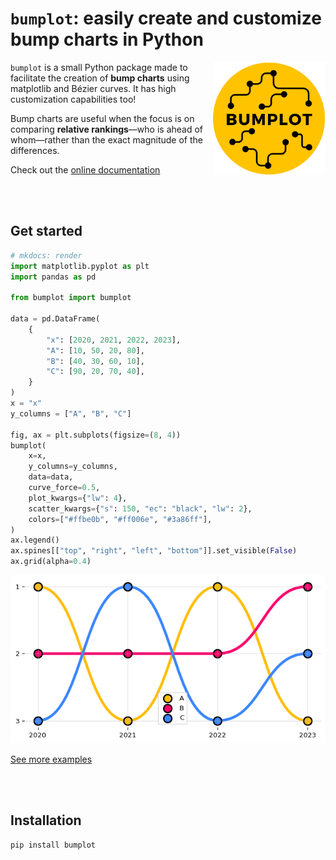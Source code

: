 <!-- Automatically generated, uses README.qmd to modify README.md -->

# `bumplot`: easily create and customize bump charts in Python

<img src="https://github.com/JosephBARBIERDARNAL/static/blob/main/python-libs/bumplot/image.png?raw=true" alt="bumplot logo" align="right" width="180px"/>

`bumplot` is a small Python package made to facilitate the creation of
**bump charts** using matplotlib and Bézier curves. It has high
customization capabilities too!

Bump charts are useful when the focus is on comparing **relative
rankings**—who is ahead of whom—rather than the exact magnitude of the
differences.

Check out the [online
documentation](https://y-sunflower.github.io/bumplot/)

<br> <br>

## Get started

```python
# mkdocs: render
import matplotlib.pyplot as plt
import pandas as pd

from bumplot import bumplot

data = pd.DataFrame(
    {
        "x": [2020, 2021, 2022, 2023],
        "A": [10, 50, 20, 80],
        "B": [40, 30, 60, 10],
        "C": [90, 20, 70, 40],
    }
)
x = "x"
y_columns = ["A", "B", "C"]

fig, ax = plt.subplots(figsize=(8, 4))
bumplot(
    x=x,
    y_columns=y_columns,
    data=data,
    curve_force=0.5,
    plot_kwargs={"lw": 4},
    scatter_kwargs={"s": 150, "ec": "black", "lw": 2},
    colors=["#ffbe0b", "#ff006e", "#3a86ff"],
)
ax.legend()
ax.spines[["top", "right", "left", "bottom"]].set_visible(False)
ax.grid(alpha=0.4)
```

![](README_files/figure-commonmark/cell-2-output-1.png)

[See more examples](https://y-sunflower.github.io/bumplot/examples/)

<br> <br>

## Installation

    pip install bumplot
